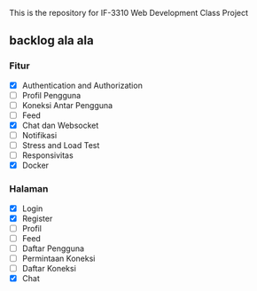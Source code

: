 This is the repository for IF-3310 Web Development Class Project

## backlog ala ala

### Fitur

- [x] Authentication and Authorization
- [ ] Profil Pengguna
- [ ] Koneksi Antar Pengguna
- [ ] Feed
- [x] Chat dan Websocket
- [ ] Notifikasi
- [ ] Stress and Load Test
- [ ] Responsivitas
- [x] Docker

### Halaman

- [x] Login
- [x] Register
- [ ] Profil
- [ ] Feed
- [ ] Daftar Pengguna
- [ ] Permintaan Koneksi
- [ ] Daftar Koneksi
- [x] Chat